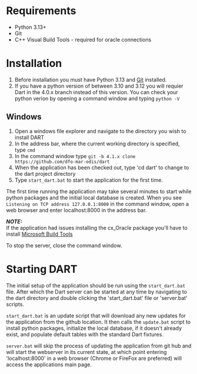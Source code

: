 # Requirements
* Python 3.13+
* Git
* C++ Visual Build Tools - required for oracle connections

# Installation
1. Before installation you must have Python 3.13 and [Git](https://git-scm.com/) installed.
2. If you have a python version of between 3.10 and 3.12 you will requier Dart in the 4.0.x branch instead of this version. You can check your python verion by opening a command window and typing `python -V`

## Windows
1. Open a windows file explorer and navigate to the directory you wish to install DART
1. In the address bar, where the current working directory is specified, type `cmd`
1. In the command window type `git -b 4.1.x clone https://github.com/dfo-mar-odis/dart`
1. When the application has been checked out, type 'cd dart' to change to the dart project directory
1. Type `start_dart.bat` to start the application for the first time.

The first time running the application may take several minutes to start while python packages and the initial local database is created. When you see `Listening on TCP address 127.0.0.1:8000` in the command window, open a web browser and enter localhost:8000 in the address bar.

***NOTE:***  
If the application had issues installing the cx_Oracle package you'll have to install [Microsoft Build Tools](https://visualstudio.microsoft.com/downloads/)

To stop the server, close the command window.

# Starting DART

The initial setup of the application should be run using the `start_dart.bat` file. After which the Dart server can be started at any time by navigating to the dart directory and double clicking the 'start_dart.bat' file or 'server.bat' scripts.

`start_dart.bat` is an update script that will download any new updates for the application from the github location. It then calls the `update.bat` script to install python packages, initialize the local database, if it doesn't already exist, and populate default tables with the standard Dart fixtures.

`server.bat` will skip the process of updating the application from git hub and will start the webserver in its current state, at which point entering 'localhost:8000' in a web browser (Chrome or FireFox are preferred) will access the applications main page.

